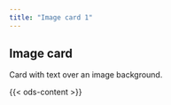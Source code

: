 ```yaml
---
title: "Image card 1"
---
```



## Image card

Card with text over an image background.


{{< ods-content >}}
